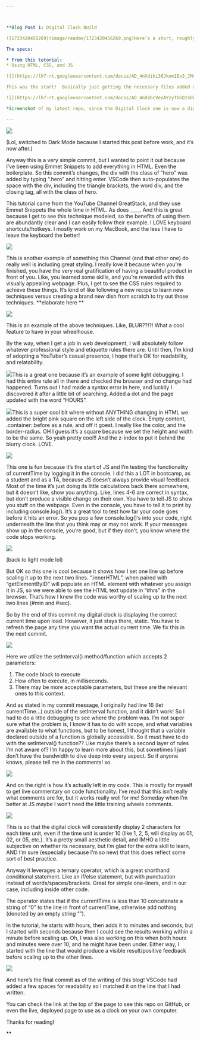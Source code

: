 ```yaml
---



**Blog Post 1: Digital Clock Build

![1723420456269](image/readme/1723420456269.png)Here’s a short, roughly chronological breakdown of how I built this program, with a few screenshots for clarity.

The specs:

* From this tutorial:
* Using HTML, CSS, and JS

![](https://lh7-rt.googleusercontent.com/docsz/AD_4nXdiki38Jkom1Ex3_JMGFuyfafdxToriA-qqbKY6khr5XfiAeEV3xlVoULULsLx1z9WaNYlfqUAI1KFB-_QDQVgcxyzB7zmGqps4eRsaUyK0q_3ZlBPFy6hbMMTwbPSUNqDvHAMH5igvb8rX5qa--1of1tUz?key=5JqQHM0iqT3HNGkN6oKbcA)

This was the start!  Basically just getting the necessary files added and linked.  I really like to do what my Coding Bootcamp teacher would call a “sanity test” whenever I add a file.  That’s when you test your link by changing something in the new file, then checking the main file in the browser to confirm that the change is reflected.  Here, I change the background color to pink, and in JS I add a little console.log that I can see when I inspect the page.

![](https://lh7-rt.googleusercontent.com/docsz/AD_4nXebcVeoAYzyTGGQ1SEWxa_BRslxKfUGpZLy8Q5bL4nQNjvqgOH8gVsCFPZGLwNzk09afgb38Z9OieJBmnIVZaUIAN421YaKRC0xrw3y9jZ4T9c2Hu6KqVjm1YfrNWfgtBfS9fqsFkOSYOzz88TQnRw8N0Kg?key=5JqQHM0iqT3HNGkN6oKbcA)

*Screenshot of my latest repo, since the Digital Clock one is now a digital clock with its own styling, and I’m taking these screenshots AFTER the process is done.  But I always start my programs this way in this liminal testing space.  So you can see the background of the page is pink, due to the Styles rule, and at the bottom inside the Console is my ode to Obi Wan JS check.

---
```


![](https://lh7-rt.googleusercontent.com/docsz/AD_4nXe9cFIZslZzEABBFNjHqW4vL1TGweOl2cQ84Pq8qps-73pTUQfpM9qpkt_shkdViNfGrlN2MKiX47JjfOEJ6I89La4GpBiAZxUE8LE3LDNEh3RH7b6kX698GiIgWHs5UiGzw_FBzhnnzgo9PMMrq-vDJrs?key=5JqQHM0iqT3HNGkN6oKbcA)

(Lol, switched to Dark Mode because I started this post before work, and it’s now after.)

Anyway this is a very simple commit, but I wanted to point it out because I’ve been using Emmet Snippets to add everything in HTML.  Even the boilerplate.  So this commit’s changes, the div with the class of “hero” was added by typing “.hero” and hitting enter.  VSCode then auto-populates the space with the div, including the triangle brackets, the word div, and the closing tag, all with the class of hero.

This tutorial came from the YouTube Channel GreatStack, and they use Emmet Snippets the whole time in HTML.  As does ____.  And this is great because I get to see this technique modeled, so the benefits of using them are abundantly clear and I can easily follow their example.  I LOVE keyboard shortcuts/hotkeys.  I mostly work on my MacBook, and the less I have to leave the keyboard the better!

![](https://lh7-rt.googleusercontent.com/docsz/AD_4nXcJz2F2HvhSMWE0fZYVgZxv40S-V15zQKPm1LwAp8_osXbVJHOGDPS68rJl-Azg7YVF-qyFtQJq7knqxYqnvbpe7iZbuphRvKnb6rmWbjCe4mDEl_bq3O_NSkrNB17MAAHpI5bJI-S1Yth7yDDAJoVbeCKf?key=5JqQHM0iqT3HNGkN6oKbcA)

This is another example of something this Channel (and that other one) do really well is including great styling.  I really love it because when you’re finished, you have the very real gratification of having a beautiful product in front of you.  Like, you learned some skills, and you’re rewarded with this visually appealing webpage.  Plus, I get to see the CSS rules required to achieve these things.  It’s kind of like following a new recipe to learn new techniques versus creating a brand new dish from scratch to try out those techniques.  **elaborate here **

![](https://lh7-rt.googleusercontent.com/docsz/AD_4nXdiXsTG1J89_4xnlKDfvQxRbWynnClzal0g48fsm727AdG2-VGdGnwdESriY9acyanIr-Nduvb9f-P4F2LUJXmUn_7QwcpfIjAUIA0wIOH564zF_ujY9MX7WnP2tD_lM83EVyhweqOy0eE0cEMlRETsjRMc?key=5JqQHM0iqT3HNGkN6oKbcA)

This is an example of the above techniques.  Like, BLUR??!?!  What a cool feature to have in your wheelhouse.

By the way, when I get a job in web development, I will absolutely follow whatever professional style and etiquette rules there are.  Until then, I’m kind of adopting a YouTuber’s casual presence, I hope that’s OK for readability, and relatability.

![](https://lh7-rt.googleusercontent.com/docsz/AD_4nXcVa3lKCbLphxMPNG_6qjmXB_lJt_SKovBs2B9gK2PlLbRCy3_TH2fmlWPtJxK888OwkEwKdkEZ3GuUOjPAuvSDomtBNth0mJBEIudXczBye7TITFcO2s6zEXx0NdXcuTJf3uuRBjk__WKPk0bhETz4e09s?key=5JqQHM0iqT3HNGkN6oKbcA)This is a great one because it’s an example of some light debugging.  I had this entire rule all in there and checked the browser and no change had happened.  Turns out I had made a syntax error in here, and luckily I discovered it after a little bit of searching.  Added a dot and the page updated with the word “HOURS”.

![](https://lh7-rt.googleusercontent.com/docsz/AD_4nXerTucRlC9p4ouyqqw-7SAv52txWN2mG81DqQZQzCwNn9JJHDxAdqmNwTVoLWrBRsCr6LFcJWKS0wSro8ksg564B5KVwJlhCUuglWrh3MZU6-9tBsxB467o5UgQdjtoAY7oDtlnysgNXqZh95YncjSrMh0U?key=5JqQHM0iqT3HNGkN6oKbcA)This is a super cool bit where without ANYTHING changing in HTML we added the bright pink square on the left side of the clock.  Empty content, .container::before as a rule, and off it goest.  I really like the color, and the border-radius.  OH I guess it’s a square because we set the height and width to be the same.  So yeah pretty cool!!  And the z-index to put it behind the blurry clock.  LOVE.

![](https://lh7-rt.googleusercontent.com/docsz/AD_4nXfNfQlxlc3h3vgf4-5ErBvOfvbdYGainZeQreeLedM0DKqOqsdkS_B38hb-1PjugOTf8QBb8vZgLm3pbqPDtugfNogjCyjB5qRuk4yRhCkZmD2uht-hzPmga0okF-u3s9qfPjLzDLl729yfq1rIb_TlMMw?key=5JqQHM0iqT3HNGkN6oKbcA)

This one is fun because it’s the start of JS and I’m testing the functionality of currentTime by logging it in the console.  I did this a LOT in bootcamp, as a student and as a TA, because JS doesn’t always provide visual feedback.  Most of the time it’s just doing its little calculations back there somewhere, but it doesn’t like, show you anything.  Like, lines 4-6 are correct in syntax, but don’t produce a visible change on their own. You have to tell JS to show you stuff on the webpage.  Even in the console, you have to tell it to print by including console.log().  It’s a great tool to test how far your code goes before it hits an error.  So you pop a few console.log()’s into your code, right underneath the line that you think may or may not work.  If your messages show up in the console, you’re good, but if they don’t, you know where the code stops working.

![](https://lh7-rt.googleusercontent.com/docsz/AD_4nXe7zDxroTlcIjxKV8h8pC0zFOqEP3AD6ev7TUl2AfKXHgP851Cig0a_2Gb1OGXQPZt6u6C72iQXT7B77npC5zDICI4SFn2X5SLZhb2hhKHz1rnG0bEMDDwoSyhdHt-63XeYh0_esklU0wIW-k5qsVo4u2np?key=5JqQHM0iqT3HNGkN6oKbcA)

(back to light mode lol)

But OK so this one is cool because it shows how I set one line up before scaling it up to the next two lines.  “.innerHTML”, when paired with “getElementByID” will populate an HTML element with whatever you assign it in JS, so we were able to see the HTML text update in “#hrs” in the browser.  That’s how I knew the code was worthy of scaling up to the next two lines (#min and #sec).

So by the end of this commit my digital clock is displaying the correct current time upon load.  However, it just stays there, static.  You have to refresh the page any time you want the actual current time.  We fix this in the next commit.

![](https://lh7-rt.googleusercontent.com/docsz/AD_4nXfBAH41YBaTcrhhsfU2tLzKYZkVZpfhi0ezCoTcfJ0YM4d4oXVN67s8zvkKok0YTPkbIugxNotihiGIJp4FeN29Sw9qV26o9u-8Gi8QGbo6nuVkHpWPCZ3W9iMo7C1PvNoBygmYZnI0wO5diOkdbK4Yr2M?key=5JqQHM0iqT3HNGkN6oKbcA)

Here we utilize the setInterval() method/function which accepts 2 parameters:

1. The code block to execute
2. How often to execute, in milliseconds.
3. There may be more acceptable parameters, but these are the relevant ones to this context.

And as stated in my commit message, I originally had line 16 (let currentTime…) outside of the setInterval function, and it didn’t work!  So I had to do a little debugging to see where the problem was.  I’m not super sure what the problem is, I know it has to do with scope, and what variables are available to what functions, but to be honest, I thought that a variable declared outside of a function is globally accessible.  So it must have to do with the setInterval() function?? Like maybe there’s a second layer of rules I’m not aware of?  I’m happy to learn more about this, but sometimes I just don’t have the bandwidth to dive deep into every aspect. So if anyone knows, please tell me in the comments! xo.

![](https://lh7-rt.googleusercontent.com/docsz/AD_4nXcItPcdG-JphYtKY8Y4-Cc1xcK9Evk5ZOpcqCd_TQm7pNv8spmXemuWu0T5owOY4zEqbI4NhUUvimbR4gN8hi5hjvfnKjHbjFBb6XpJfrpYVfgKW7HET2pA4AeuZwS0mc4-eGmKIcPcEjoFMMryvCVRscOI?key=5JqQHM0iqT3HNGkN6oKbcA)

And on the right is how it’s actually left in my code.  This is mostly for myself to get live commentary on code functionality.  I’ve read that this isn’t really what comments are for, but it works really well for me!  Someday when I’m better at JS maybe I won’t need the little training wheels comments.

![](https://lh7-rt.googleusercontent.com/docsz/AD_4nXfTIEDtVCQuWr_IVNhysjdINraNiIXX_J3nRvPkqUxr5WrngeO5aq1JCONxuxbpNC1_z6kF4baeVAvN_ro4xQpI6WpDNZdJGsUHCi53RQT3dnqFLzm5DuoLrCFPmabKP1PFYh-kmWfXZ99j7I2I-AJrgYoX?key=5JqQHM0iqT3HNGkN6oKbcA)

This is so that the digital clock will consistently display 2 characters for each time unit, even if the time unit is under 10 (like 1, 2, 5, will display as 01, 02, or 05, etc.).  It’s a pretty small aesthetic detail, and IMHO a little subjective on whether its necessary, but I’m glad for the extra skill to learn, AND I’m sure (especially because I’m so new) that this does reflect some sort of best practice.

Anyway it leverages a ternary operator, which is a great shorthand conditional statement.  Like an if/else statement, but with punctuation instead of words/spaces/brackets.  Great for simple one-liners, and in our case, including inside other code.

The operator states that if the currentTime is less than 10 concatenate a string of “0” to the line in front of currentTime, otherwise add nothing (denoted by an empty string “”).

In the tutorial, he starts with hours, then adds it to minutes and seconds, but I started with seconds because then I could see the results working within a minute before scaling up.  Oh, I was also working on this when both hours and minutes were over 10, and he might have been under.  Either way, I started with the line that would produce a visible result/positive feedback before scaling up to the other lines.

![](https://lh7-rt.googleusercontent.com/docsz/AD_4nXfcMs78f2BA_Vk_9W_U2X2qhINYJI5sxtfYd4McmgMtA2zSwSjoiebmxR_lq2ayUfTG5t2WyPiblcQBqp0PlX0GWEgQolJin0YTBN6cnjtTyTdevEO8DndusUXmc77YCPs5VclHhT0ceQxG4gFtxkzs56Pb?key=5JqQHM0iqT3HNGkN6oKbcA)

And here’s the final commit as of the writing of this blog!  VSCode had added a few spaces for readability so I matched it on the line that I had written.

You can check the link at the top of the page to see this repo on GitHub, or even the live, deployed page to use as a clock on your own computer.

Thanks for reading!

**
